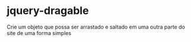 jquery-dragable
===============

Crie um objeto que possa ser arrastado e saltado em uma outra parte do site de uma forma simples
